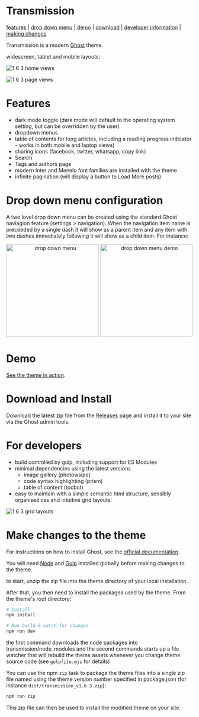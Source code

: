 # Transmission
[features](#features) |
[drop down menu](#drop-down-menu-configuration) |
[demo](#demo) |
[download](#download-and-install) |
[developer information](#for-developers) |
[making changes](#make-changes-to-the-theme)

Transmission is a modern [Ghost](https://ghost.org/) theme.

widescreen, tablet and mobile layouts:

![1 6 3 home views](https://github.com/nickabs/transmission/assets/4947488/78a796b6-c148-4b89-9867-08e90a1072b3)

![1 6 3 page views](https://github.com/nickabs/transmission/assets/4947488/1cfabeb7-40b1-409f-b4db-eedfe4fa5f77)

# Features

- dark mode toggle (dark mode will default to the operating system setting, but can be overridden by the user)
- dropdown menus 
- table of contents for long articles, including a reading progress indicator - works in both mobile and laptop views)
- sharing icons (facebook, twitter, whatsapp, copy link)
- Search
- Tags and authors page
- modern Inter and Menelo font families are installed with the theme
- infinite pagination (will display a button to Load More posts)

# Drop down menu configuration
A two level drop down menu can be created using the standard Ghost naviagion feature (settings > navigation).
When the navigation item name is preceeded by a single dash it will show as a parent item and any item with two dashes immediately following it will show as a child item.  For instance:

<div align="center">
    <img height="250" alt="drop down menu" src="https://github.com/nickabs/transmission/assets/4947488/4cefbbd5-284f-45fe-be4c-5db69f95387f">
    <img height="250" alt="drop down menu demo" src="https://github.com/nickabs/transmission/assets/4947488/86f961d5-c2f4-4b3b-be6e-06930f4c1a5e">
</div>

# Demo

[See the theme in action](https://smallworkshop.co.uk).

# Download and Install

Download the latest zip file from the [Releases](https://github.com/nickabs/transmission/releases) page and install it to your site via the Ghost admin tools.

# For developers

- build controlled by gulp, including support for ES Modules
- minimal dependencies using the latest versions
    - image gallery (photowsipe)
    - code syntax highlighting (prism)
    - table of content (tocbot)
- easy to maintain with a simple semantic html structure, sensibly organised css and intuitive grid layouts:

![1 6 3 grid layouts](https://github.com/nickabs/transmission/assets/4947488/95f142d7-bfe2-42a7-baea-4e4d9727a3ff)

# Make changes to the theme

For instructions on how to install Ghost, see the [official documentation](https://ghost.org/help/).

You will need [Node](https://nodejs.org/) and [Gulp](https://gulpjs.com) installed globally before making changes to the theme.

to start, unzip the zip file into the theme directory of your local installation.

After that, you then need to install the packages used by the theme.  From the theme's root directory:
```bash
# Install
npm install

# Run build & watch for changes
npm run dev
```
the first command downloads the node packages into transmission/node_modules and the second commands starts up a file watcher that will rebuild the theme assets whenever you change theme source code (see `gulpfile.mjs` for details)

You can use the npm `zip` task to package the theme files into a single zip file named using the theme version number specified in package.json (for instance  `dist/transmission_v1.6.3.zip`):
```bash
npm run zip
```

This zip file can then be used to install the modified theme on your site.

